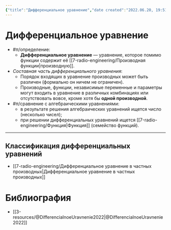 ```yaml
---
{"title":"Дифференциальное уравнение","date created":"2022.06.20, 19:51","date modified":"2022.10.27, 14:55","aliases":[],"tags":["ммпэд","математика","электродинамика"],"dg-publish":true,"permalink":"/7-radio-engineering/differenczialnoe-uravnenie/","dgPassFrontmatter":true}
---
```



# Дифференциальное уравнение

- #π/определение:
	- **Дифференциальное уравнение** — уравнение, которое помимо функции содержит её [[7-radio-engineering/Производная функции\|производную]].
- *Составная часть дифференциального уравнения*:
	- Порядок входящих в уравнение производных может быть различен (формально он ничем не ограничен).
	- Производные, функции, независимые переменные и параметры могут входить в уравнение в различных комбинациях или отсутствовать вовсе, кроме хотя бы **одной производной**.
- #π/сравнение с алгебраическими уравнениями:
	- в результате решения алгебраических уравнений ищется число (несколько чисел);
	- при решении дифференциальных уравнений ищется [[7-radio-engineering/Функция\|Функция]] (семейство функций).

---

## Классификация дифференциальных уравнений

- [[7-radio-engineering/Дифференциальное уравнение в частных производных\|Дифференциальное уравнение в частных производных]]

# Библиография

- [[3-resources/@DifferencialnoeUravnenie2022\|@DifferencialnoeUravnenie2022]]
